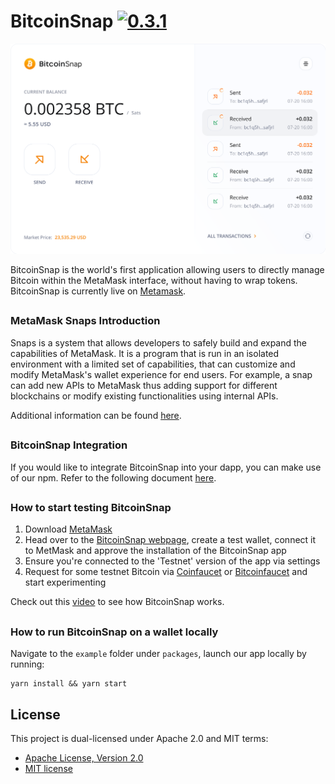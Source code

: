 # BitcoinSnap [![0.3.1](https://badge.fury.io/js/btcsnap.png)](https://badge.fury.io/js/btcsnap)

![./home.png](./home.png)

BitcoinSnap is the world's first application allowing users to directly manage Bitcoin within the MetaMask interface, without having to wrap tokens.
BitcoinSnap is currently live on [Metamask](https://metamask.io/).

##

### MetaMask Snaps Introduction
Snaps is a system that allows developers to safely build and expand the capabilities of MetaMask. It is a program that is run in an isolated environment with a limited set of capabilities, that can customize and modify MetaMask's wallet experience for end users. For example, a snap can add new APIs to MetaMask thus adding support for different blockchains or modify existing functionalities using internal APIs.

Additional information can be found [here](https://docs.metamask.io/guide/snaps.html).


##

### BitcoinSnap Integration
If you would like to integrate BitcoinSnap into your dapp, you can make use of our npm. Refer to the following document [here](https://github.com/snapdao/btcsnap/tree/master/packages/snap).

##

### How to start testing BitcoinSnap

1. Download [MetaMask](https://metamask.io/)
2. Head over to the [BitcoinSnap webpage](https://btc.justsnap.io), create a test wallet, connect it to MetMask and approve the installation of the BitcoinSnap app
3. Ensure you're connected to the 'Testnet' version of the app via settings
4. Request for some testnet Bitcoin via [Coinfaucet](https://coinfaucet.eu/en/btc-testnet/) or [Bitcoinfaucet](https://bitcoinfaucet.uo1.net/) and start experimenting

Check out this [video](https://youtu.be/pQwZRfHpXtI) to see how BitcoinSnap works.

##

### How to run BitcoinSnap on a wallet locally

Navigate to the `example` folder under `packages`, launch our app locally by running:

```shell
yarn install && yarn start
```

## License

This project is dual-licensed under Apache 2.0 and MIT terms:
- [Apache License, Version 2.0](http://www.apache.org/licenses/LICENSE-2.0)
- [MIT license](http://opensource.org/licenses/MIT)
